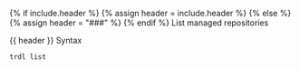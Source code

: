 {% if include.header %}
{% assign header = include.header %}
{% else %}
{% assign header = "###" %}
{% endif %}
List managed repositories

{{ header }} Syntax

```shell
trdl list
```

